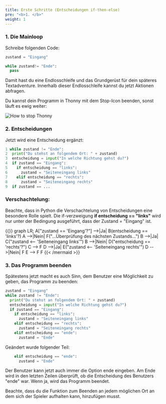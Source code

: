 ```yaml
---
title: Erste Schritte (Entscheidungen if-then-else)
pre: "<b>1. </b>"
weight: 1
---
```


### 1. Die Mainloop

Schreibe folgenden Code:

```python
zustand = "Eingang"

while zustand!= "Ende":
  pass
```

Damit hast du eine Endlosschleife und das Grundgerüst für dein späteres Textadventure. Innerhalb dieser Endlosschleife kannst du jetzt Aktionen abfragen. 

Du kannst dein Programm in Thonny mit dem Stop-Icon beenden, sonst läuft es ewig weiter:

![How to stop Thonny](/python/thonnystop.png)

### 2. Entscheidungen 

Jetzt wird eine Entscheidung ergänzt:

```python
1 while zustand != "Ende":
2  print("Du stehst an folgendem Ort: " + zustand)
3  entscheidung = input("In welche Richtung gehst du?")
4  if zustand == "Eingang":
5    if entscheidung == "links":
6      zustand = "Seiteneingang links"
7    elif entscheidung == "rechts":
8      zustand = "Seiteneingang rechts"
9  if zustand == ...
```

### Verschachtelung:

Beachte, dass in Python die Verschachtelung von Entscheidungen eine besondere Rolle spielt. Die if-verzweigung **if entscheidung == "links"** wird nur unter der Bedingung ausgeführt, dass der Zustand = "Eingang" ist.


{{<mermaid align="left">}}
graph LR;
    A["zustand == 'Eingang'?"] -->|Ja| B(entscheidung == 'links'?)
    A -->|Nein| F("...Überprüfung des nächsten Zustands...")
    B -->|Ja| C("zustand <-- 'Seiteneingang links'")
    B -->|Nein| D("entscheidung == 'rechts'?")
    C --> F
    D -->|Ja| E("zustand <-- 'Seiteneingang rechts'")
    D -->|Nein| F
    E --> F
    F
{{< /mermaid >}}



### 3. Das Programm beenden

Spätestens jetzt macht es auch Sinn, dem Benutzer eine Möglichkeit zu geben, das Programm zu beenden:

```python
zustand = "Eingang"
while zustand != "Ende":
  print("Du stehst an folgendem Ort: " + zustand)
  entscheidung = input("In welche Richtung gehst du?")
  if zustand == "Eingang":
    if entscheidung == "links":
      zustand = "Seiteneingang links"
    elif entscheidung == "rechts":
      zustand = "Seiteneingang rechts"
    elif entscheidung == "ende":
      zustand = "Ende"
```

Geändert wurde folgender Teil: 
```python
    elif entscheidung == "ende":
      zustand = "Ende"
```
Der Benutzer kann jetzt auch immer die Option ende eingeben. Am Ende wird in den letzten Zeilen überprüft, ob die Entscheidung des Benutzers "ende" war. Wenn ja, wird das Programm beendet.

Beachte, dass du die Funktion zum Beenden an jedem möglichen Ort an dem sich der Spieler aufhalten kann, hinzufügen musst.




